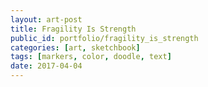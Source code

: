 ```yaml
---
layout: art-post
title: Fragility Is Strength
public_id: portfolio/fragility_is_strength
categories: [art, sketchbook]
tags: [markers, color, doodle, text]
date: 2017-04-04
---
```

